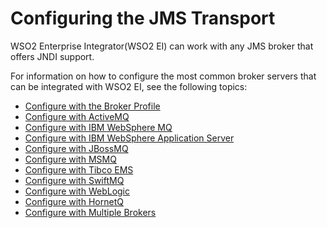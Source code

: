# Configuring the JMS Transport

WSO2 Enterprise Integrator(WSO2 EI) can work with any JMS broker that
offers JNDI support.

For information on how to configure the most common broker servers that
can be integrated with WSO2 EI, see the following topics:

-   [Configure with the Broker
    Profile](_Configure_with_the_Broker_Profile_)
-   [Configure with ActiveMQ](_Configure_with_ActiveMQ_)
-   [Configure with IBM WebSphere MQ](_Configure_with_IBM_WebSphere_MQ_)
-   [Configure with IBM WebSphere Application
    Server](_Configure_with_IBM_WebSphere_Application_Server_)
-   [Configure with JBossMQ](_Configure_with_JBossMQ_)
-   [Configure with MSMQ](_Configure_with_MSMQ_)
-   [Configure with Tibco EMS](_Configure_with_Tibco_EMS_)
-   [Configure with SwiftMQ](_Configure_with_SwiftMQ_)
-   [Configure with WebLogic](_Configure_with_WebLogic_)
-   [Configure with HornetQ](_Configure_with_HornetQ_)
-   [Configure with Multiple Brokers](_Configure_with_Multiple_Brokers_)
